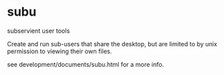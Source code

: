 # subu
subservient user tools

Create and run sub-users that share the desktop, but are limited to by unix permission to viewing their own files.

see development/documents/subu.html for a more info.